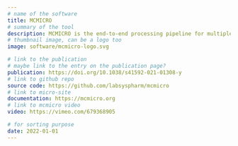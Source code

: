 ```yaml
---
# name of the software
title: MCMICRO
# summary of the tool
description: MCMICRO is the end-to-end processing pipeline for multiplexed whole tissue imaging and tissue microarrays. It comprises stitching and registration, segmentation, and single-cell feature extraction. Each step of the pipeline is containerized to enable portable deployment across an array of compute environments, including local machines, job-scheduling clusters and cloud environments like AWS. The pipeline execution is implemented in Nextflow, a workflow language that facilitates caching of partial results, dynamic restarts, extensive logging and resource usage reports.
# thumbnail image, can be a logo too
image: software/mcmicro-logo.svg

# link to the publication
# maybe link to the entry on the publication page?
publication: https://doi.org/10.1038/s41592-021-01308-y
# link to github repo
source code: https://github.com/labsyspharm/mcmicro
# link to micro-site
documentation: https://mcmicro.org
# link to mcmicro video
video: https://vimeo.com/679368905

# for sorting purpose
date: 2022-01-01
---
```


